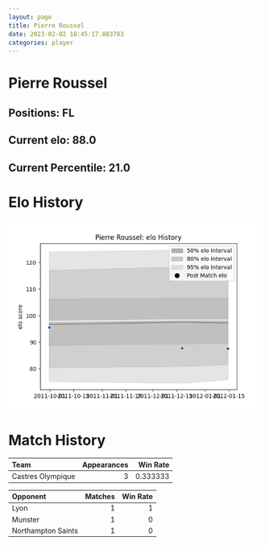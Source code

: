 ```yaml
---  
layout: page  
title: Pierre Roussel  
date: 2023-02-02 18:45:17.883783  
categories: player  
---
```

# Pierre Roussel

## Positions: FL

## Current elo: 88.0

## Current Percentile: 21.0

# Elo History


![elo history](history_PierreRoussel.png)
# Match History


| Team              |   Appearances |   Win Rate |
|:------------------|--------------:|-----------:|
| Castres Olympique |             3 |   0.333333 |

| Opponent           |   Matches |   Win Rate |
|:-------------------|----------:|-----------:|
| Lyon               |         1 |          1 |
| Munster            |         1 |          0 |
| Northampton Saints |         1 |          0 |